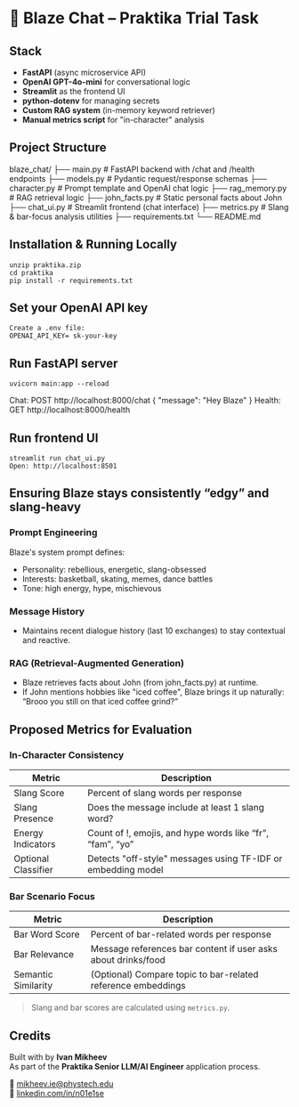 # 🍻 Blaze Chat – Praktika Trial Task

## Stack

- **FastAPI** (async microservice API)
- **OpenAI GPT-4o-mini** for conversational logic
- **Streamlit** as the frontend UI
- **python-dotenv** for managing secrets
- **Custom RAG system** (in-memory keyword retriever)
- **Manual metrics script** for "in-character" analysis

## Project Structure

blaze_chat/ 
├── main.py # FastAPI backend with /chat and /health endpoints 
├── models.py # Pydantic request/response schemas 
├── character.py # Prompt template and OpenAI chat logic 
├── rag_memory.py # RAG retrieval logic 
├── john_facts.py # Static personal facts about John 
├── chat_ui.py # Streamlit frontend (chat interface) 
├── metrics.py # Slang & bar-focus analysis utilities 
├── requirements.txt 
└── README.md

## Installation & Running Locally
    unzip praktika.zip
    cd praktika
    pip install -r requirements.txt


## Set your OpenAI API key
    Create a .env file:
    OPENAI_API_KEY= sk-your-key


## Run FastAPI server
    uvicorn main:app --reload

Chat: POST http://localhost:8000/chat { "message": "Hey Blaze" }
Health: GET http://localhost:8000/health

## Run frontend UI
    streamlit run chat_ui.py
    Open: http://localhost:8501


## Ensuring Blaze stays consistently “edgy” and slang-heavy

### Prompt Engineering
Blaze's system prompt defines:
- Personality: rebellious, energetic, slang-obsessed
- Interests: basketball, skating, memes, dance battles
- Tone: high energy, hype, mischievous

### Message History
- Maintains recent dialogue history (last 10 exchanges) to stay contextual and reactive.

### RAG (Retrieval-Augmented Generation)
- Blaze retrieves facts about John (from john_facts.py) at runtime.
- If John mentions hobbies like "iced coffee", Blaze brings it up naturally:
“Brooo you still on that iced coffee grind?”


## Proposed Metrics for Evaluation

### In-Character Consistency

| Metric              | Description                                                    |
|---------------------|----------------------------------------------------------------|
| Slang Score         | Percent of slang words per response                            |
| Slang Presence      | Does the message include at least 1 slang word?                |
| Energy Indicators   | Count of !, emojis, and hype words like “fr”, “fam”, “yo”      |
| Optional Classifier | Detects "off-style" messages using TF-IDF or embedding model   |

### Bar Scenario Focus

| Metric              | Description                                                    |
|---------------------|----------------------------------------------------------------|
| Bar Word Score      | Percent of bar-related words per response                      |
| Bar Relevance       | Message references bar content if user asks about drinks/food  |
| Semantic Similarity | (Optional) Compare topic to bar-related reference embeddings   |


> Slang and bar scores are calculated using `metrics.py`.

## Credits

Built with by **Ivan Mikheev**  
As part of the **Praktika Senior LLM/AI Engineer** application process.

📧 mikheev.ie@phystech.edu  
🔗 [linkedin.com/in/n01e1se](https://linkedin.com/in/n01e1se)
